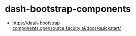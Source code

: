 # dash-bootstrap-components
* https://dash-bootstrap-components.opensource.faculty.ai/docs/quickstart/

